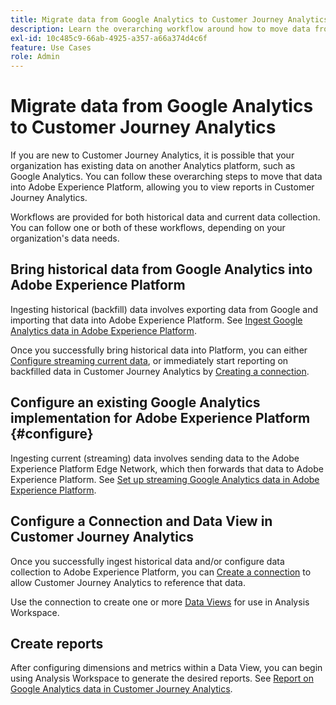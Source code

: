 ```yaml
---
title: Migrate data from Google Analytics to Customer Journey Analytics
description: Learn the overarching workflow around how to move data from Google Analytics to Adobe Experience Platform, and viewing reports in Customer Journey Analytics.
exl-id: 10c485c9-66ab-4925-a357-a66a374d4c6f
feature: Use Cases
role: Admin
---
```

# Migrate data from Google Analytics to Customer Journey Analytics

If you are new to Customer Journey Analytics, it is possible that your organization has existing data on another Analytics platform, such as Google Analytics. You can follow these overarching steps to move that data into Adobe Experience Platform, allowing you to view reports in Customer Journey Analytics.

Workflows are provided for both historical data and current data collection. You can follow one or both of these workflows, depending on your organization's data needs.

## Bring historical data from Google Analytics into Adobe Experience Platform

Ingesting historical (backfill) data involves exporting data from Google and importing that data into Adobe Experience Platform. See [Ingest Google Analytics data in Adobe Experience Platform](backfill.md).

Once you successfully bring historical data into Platform, you can either [Configure streaming current data](streaming.md), or immediately start reporting on backfilled data in Customer Journey Analytics by [Creating a connection](/help/connections/create-connection.md).

## Configure an existing Google Analytics implementation for Adobe Experience Platform {#configure}

Ingesting current (streaming) data involves sending data to the Adobe Experience Platform Edge Network, which then forwards that data to Adobe Experience Platform. See [Set up streaming Google Analytics data in Adobe Experience Platform](streaming.md).

## Configure a Connection and Data View in Customer Journey Analytics

Once you successfully ingest historical data and/or configure data collection to Adobe Experience Platform, you can [Create a connection](/help/connections/create-connection.md) to allow Customer Journey Analytics to reference that data.

Use the connection to create one or more [Data Views](/help/data-views/create-dataview.md) for use in Analysis Workspace.

## Create reports

After configuring dimensions and metrics within a Data View, you can begin using Analysis Workspace to generate the desired reports. See [Report on Google Analytics data in Customer Journey Analytics](report.md).
